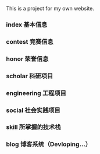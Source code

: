 This is a project for my own website.

### index 基本信息

### contest 竞赛信息

### honor 荣誉信息

### scholar 科研项目

### engineering 工程项目

### social 社会实践项目

### skill 所掌握的技术栈

### blog 博客系统（Devloping...）

